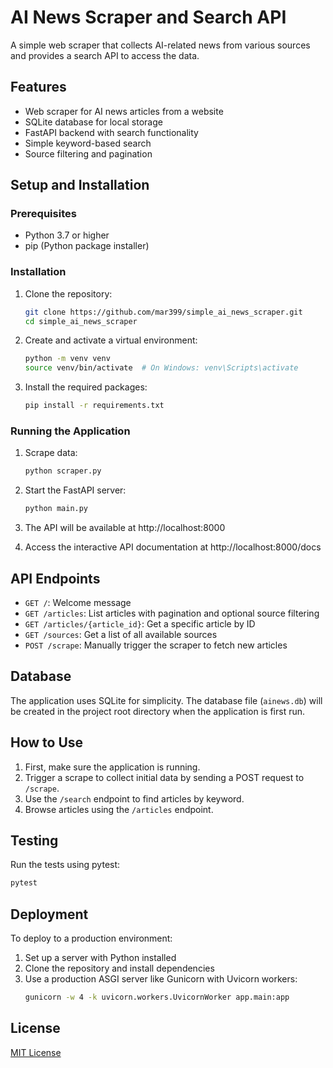 # AI News Scraper and Search API

A simple web scraper that collects AI-related news from various sources and provides a search API to access the data.

## Features

- Web scraper for AI news articles from a website
- SQLite database for local storage
- FastAPI backend with search functionality
- Simple keyword-based search
- Source filtering and pagination

## Setup and Installation

### Prerequisites

- Python 3.7 or higher
- pip (Python package installer)

### Installation

1. Clone the repository:
   ```bash
   git clone https://github.com/mar399/simple_ai_news_scraper.git
   cd simple_ai_news_scraper
   ```

2. Create and activate a virtual environment:
   ```bash
   python -m venv venv
   source venv/bin/activate  # On Windows: venv\Scripts\activate
   ```

3. Install the required packages:
   ```bash
   pip install -r requirements.txt
   ```

### Running the Application

1. Scrape data:

   ```bash
   python scraper.py
   ```

2. Start the FastAPI server:
   ```bash
   python main.py
   ```

3. The API will be available at http://localhost:8000

3. Access the interactive API documentation at http://localhost:8000/docs

## API Endpoints

- `GET /`: Welcome message
- `GET /articles`: List articles with pagination and optional source filtering
- `GET /articles/{article_id}`: Get a specific article by ID
- `GET /sources`: Get a list of all available sources
- `POST /scrape`: Manually trigger the scraper to fetch new articles

## Database

The application uses SQLite for simplicity. The database file (`ainews.db`) will be created in the project root directory when the application is first run.

## How to Use

1. First, make sure the application is running.
2. Trigger a scrape to collect initial data by sending a POST request to `/scrape`.
3. Use the `/search` endpoint to find articles by keyword.
4. Browse articles using the `/articles` endpoint.

## Testing

Run the tests using pytest:
```bash
pytest
```

## Deployment

To deploy to a production environment:

1. Set up a server with Python installed
2. Clone the repository and install dependencies
3. Use a production ASGI server like Gunicorn with Uvicorn workers:
   ```bash
   gunicorn -w 4 -k uvicorn.workers.UvicornWorker app.main:app
   ```

## License

[MIT License](LICENSE)